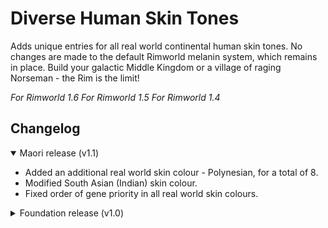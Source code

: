 # Diverse Human Skin Tones
Adds unique entries for all real world continental human skin tones. No changes are made to the default Rimworld melanin system, which remains in place. Build your galactic Middle Kingdom or a village of raging Norseman - the Rim is the limit!

*For Rimworld 1.6*
*For Rimworld 1.5*
*For Rimworld 1.4*

## Changelog

<details open>
	<summary>Maori release (v1.1)</summary>

- Added an additional real world skin colour - Polynesian, for a total of 8.
- Modified South Asian (Indian) skin colour.
- Fixed order of gene priority in all real world skin colours.

</details>

<details>
	<summary>Foundation release (v1.0)</summary>

Added 7 real world skin colours:
- Northern European
- Southern European (Mediterranean)
- West Asian (Arabian)
- East Asian
- South Asian (Indian)
- North African (Levantine)
- Southern African

</details>
